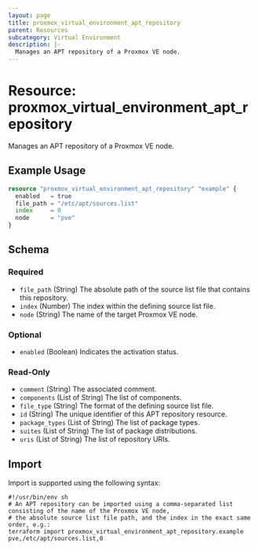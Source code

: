 ```yaml
---
layout: page
title: proxmox_virtual_environment_apt_repository
parent: Resources
subcategory: Virtual Environment
description: |-
  Manages an APT repository of a Proxmox VE node.
---
```


# Resource: proxmox_virtual_environment_apt_repository

Manages an APT repository of a Proxmox VE node.

## Example Usage

```terraform
resource "proxmox_virtual_environment_apt_repository" "example" {
  enabled   = true
  file_path = "/etc/apt/sources.list"
  index     = 0
  node      = "pve"
}
```

<!-- schema generated by tfplugindocs -->
## Schema

### Required

- `file_path` (String) The absolute path of the source list file that contains this repository.
- `index` (Number) The index within the defining source list file.
- `node` (String) The name of the target Proxmox VE node.

### Optional

- `enabled` (Boolean) Indicates the activation status.

### Read-Only

- `comment` (String) The associated comment.
- `components` (List of String) The list of components.
- `file_type` (String) The format of the defining source list file.
- `id` (String) The unique identifier of this APT repository resource.
- `package_types` (List of String) The list of package types.
- `suites` (List of String) The list of package distributions.
- `uris` (List of String) The list of repository URIs.

## Import

Import is supported using the following syntax:

```shell
#!/usr/bin/env sh
# An APT repository can be imported using a comma-separated list consisting of the name of the Proxmox VE node,
# the absolute source list file path, and the index in the exact same order, e.g.:
terraform import proxmox_virtual_environment_apt_repository.example pve,/etc/apt/sources.list,0
```
